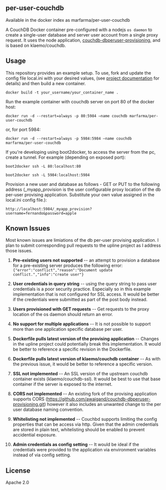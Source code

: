 ## per-user-couchdb

Available in the docker index as marfarma/per-user-couchdb

A CouchDB Docker container pre-configured with a nodejs `os daemon` to create a single-user database and server user account from a single proxy request.  It uses the node application, [couchdb-dbperuser-provisioning](https://github.com/pegli/couchdb-dbperuser-provisioning), and is based on klaemo/couchdb.

## Usage

This repository provides an example setup.  To use, fork and update the config file local.ini with your desired values, (see [project documentation](https://github.com/pegli/couchdb-dbperuser-provisioning) for details) and then build a new container.

    docker build -t your_username/your_container_name .

Run the example container with couchdb server on port 80 of the docker host:

    docker run -d --restart=always -p 80:5984 –name couchdb marfarma/per-user-couchdb
  
or, for port 5984:
   
    docker run -d --restart=always -p 5984:5984 –name couchdb marfarma/per-user-couchdb
  
If you're developing using boot2docker, to access the server from the pc, create a tunnel.  For example (depending on exposed port):

    boot2docker ssh -L 80:localhost:80
 
    boot2docker ssh -L 5984:localhost:5984

Provision a new user and database as follows - GET or PUT to the following address (_myapp_provision is the user configurable proxy location of the db per-user provising application.  Substitute your own value assigned in the local.ini config file.):

    http://localhost:5984/_myapp_provision?username=fernando&password=apple


## Known Issues

Most known issues are limiations of the db per-user provising application.  I plan to submit corresponding pull requests to the upline project as I address those issues.

1. **Pre-existing users not supported** -- an attempt to provision a database for a pre-existing server produces the following error: `{"error":"conflict","reason":"Document update conflict.","info":"create user"}`

1. **User credentials in query string** -- using the query string to pass user credentials is a poor security practice.  Especially so in this example implementation that is not configured for SSL access.  It would be better if the credentials were submitted as part of the post body instead.

1. **Users provisioned with GET requests** -- Get requests to the proxy location of the os daemon should return an error.

1. **No support for multiple applications** -- It is not possible to support more than one application specific database per user.

1. **Dockerfile pulls latest version of the provising application** -- Changes in the upline project could potentially break this implementation.  It would be better to reference a specific revision in the Dockerfile.

1. **Dockerfile pulls latest version of klaemo/couchdb container** -- As with the previous issue, it would be better to reference a specific version.

1. **SSL not implemented** -- An SSL version of the upstream couchdb container exists (klaemo/couchdb-ssl).  It would be best to use that base container if the server is exposed to the internet.

1. **CORS not implemented** -- An existing fork of the provising application supports CORS (https://github.com/awaigand/couchdb-dbperuser-provisioning.git) however it also includes an unwanted change to the per user database naming convention.

1. **Whitelisting not implemented** -- Couchbd supports limiting the config properties that can be access via http.  Given that the admin credentials are stored in plain text, whitelisting should be enabled to prevent accidential exposure.  

1. **Admin credentials as config setting** -- It would be ideal if the credentials were provided to the application via environment variables instead of via config setting.

## License

Apache 2.0